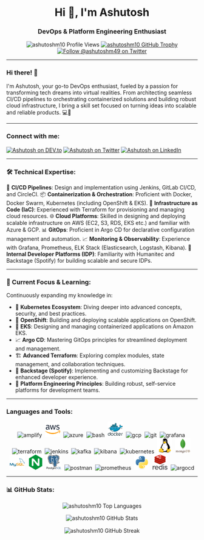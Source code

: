 <h1 align="center">Hi 👋, I'm Ashutosh</h1>
<h3 align="center">DevOps & Platform Engineering Enthusiast</h3>

<p align="center">
  <img src="https://komarev.com/ghpvc/?username=ashutoshm10&label=Profile%20views&color=0e75b6&style=flat" alt="ashutoshm10 Profile Views" />
  <a href="https://github.com/ryo-ma/github-profile-trophy"><img src="https://github-profile-trophy.vercel.app/?username=ashutoshm10" alt="ashutoshm10 GitHub Trophy" /></a> <br/>
  <a href="https://twitter.com/ashutoshm49" target="blank"><img src="https://img.shields.io/twitter/follow/ashutoshm49?logo=twitter&style=for-the-badge" alt="Follow @ashutoshm49 on Twitter" /></a>
</p>

---

### Hi there! 👋

I'm Ashutosh, your go-to DevOps enthusiast, fueled by a passion for transforming tech dreams into virtual realities. From architecting seamless CI/CD pipelines to orchestrating containerized solutions and building robust cloud infrastructure, I bring a skill set focused on turning ideas into scalable and reliable products. 💻🚀

---

<h3 align="left">Connect with me:</h3>
<p align="left">
<a href="https://dev.to/ashutoshm10" target="blank"><img align="center" src="https://raw.githubusercontent.com/rahuldkjain/github-profile-readme-generator/master/src/images/icons/Social/devto.svg" alt="Ashutosh on DEV.to" height="30" width="40" /></a>
<a href="https://twitter.com/ashutoshm49" target="blank"><img align="center" src="https://raw.githubusercontent.com/rahuldkjain/github-profile-readme-generator/master/src/images/icons/Social/twitter.svg" alt="Ashutosh on Twitter" height="30" width="40" /></a>
<a href="https://linkedin.com/in/ashutoshmohanty-devops" target="blank"><img align="center" src="https://raw.githubusercontent.com/rahuldkjain/github-profile-readme-generator/master/src/images/icons/Social/linked-in-alt.svg" alt="Ashutosh on LinkedIn" height="30" width="40" /></a>
</p>

---

### 🛠️ Technical Expertise:

🔧 **CI/CD Pipelines**: Design and implementation using Jenkins, GitLab CI/CD, and CircleCI.
📦 **Containerization & Orchestration**: Proficient with Docker, Docker Swarm, Kubernetes (including OpenShift & EKS).
📜 **Infrastructure as Code (IaC)**: Experienced with Terraform for provisioning and managing cloud resources.
🌐 **Cloud Platforms**: Skilled in designing and deploying scalable infrastructure on AWS (EC2, S3, RDS, EKS etc.) and familiar with Azure & GCP.
📊 **GitOps**: Proficient in Argo CD for declarative configuration management and automation.
📈 **Monitoring & Observability**: Experience with Grafana, Prometheus, ELK Stack (Elasticsearch, Logstash, Kibana).
🚀 **Internal Developer Platforms (IDP)**: Familiarity with Humanitec and Backstage (Spotify) for building scalable and secure IDPs.

---

### 🌱 Current Focus & Learning:

Continuously expanding my knowledge in:

*   🌈 **Kubernetes Ecosystem**: Diving deeper into advanced concepts, security, and best practices.
*   🚀 **OpenShift**: Building and deploying scalable applications on OpenShift.
*   🌊 **EKS**: Designing and managing containerized applications on Amazon EKS.
*   📈 **Argo CD**: Mastering GitOps principles for streamlined deployment and management.
*   🏗️ **Advanced Terraform**: Exploring complex modules, state management, and collaboration techniques.
*   🎵 **Backstage (Spotify)**: Implementing and customizing Backstage for enhanced developer experience.
*   🤖 **Platform Engineering Principles**: Building robust, self-service platforms for development teams.

---

<h3 align="left">Languages and Tools:</h3>
<!-- Icons are displayed directly without links, centered -->
<p align="center">
  <img src="https://docs.amplify.aws/assets/logo-dark.svg" alt="amplify" width="40" height="40"/> 
  <img src="https://raw.githubusercontent.com/devicons/devicon/master/icons/amazonwebservices/amazonwebservices-original-wordmark.svg" alt="aws" width="40" height="40"/> 
  <img src="https://www.vectorlogo.zone/logos/microsoft_azure/microsoft_azure-icon.svg" alt="azure" width="40" height="40"/> 
  <img src="https://www.vectorlogo.zone/logos/gnu_bash/gnu_bash-icon.svg" alt="bash" width="40" height="40"/> 
  <img src="https://raw.githubusercontent.com/devicons/devicon/master/icons/docker/docker-original-wordmark.svg" alt="docker" width="40" height="40"/> 
  <img src="https://www.vectorlogo.zone/logos/google_cloud/google_cloud-icon.svg" alt="gcp" width="40" height="40"/> 
  <img src="https://www.vectorlogo.zone/logos/git-scm/git-scm-icon.svg" alt="git" width="40" height="40"/> 
  <img src="https://www.vectorlogo.zone/logos/grafana/grafana-icon.svg" alt="grafana" width="40" height="40"/> 
  <img src="https://www.vectorlogo.zone/logos/terraformio/terraformio-icon.svg" alt="terraform" width="40" height="40"/> 
  <img src="https://www.vectorlogo.zone/logos/jenkins/jenkins-icon.svg" alt="jenkins" width="40" height="40"/> 
  <img src="https://www.vectorlogo.zone/logos/apache_kafka/apache_kafka-icon.svg" alt="kafka" width="40" height="40"/> 
  <img src="https://www.vectorlogo.zone/logos/elasticco_kibana/elasticco_kibana-icon.svg" alt="kibana" width="40" height="40"/> 
  <img src="https://www.vectorlogo.zone/logos/kubernetes/kubernetes-icon.svg" alt="kubernetes" width="40" height="40"/> 
  <img src="https://raw.githubusercontent.com/devicons/devicon/master/icons/linux/linux-original.svg" alt="linux" width="40" height="40"/> 
  <img src="https://raw.githubusercontent.com/devicons/devicon/master/icons/mongodb/mongodb-original-wordmark.svg" alt="mongodb" width="40" height="40"/> 
  <img src="https://raw.githubusercontent.com/devicons/devicon/master/icons/mysql/mysql-original-wordmark.svg" alt="mysql" width="40" height="40"/> 
  <img src="https://raw.githubusercontent.com/devicons/devicon/master/icons/nginx/nginx-original.svg" alt="nginx" width="40" height="40"/> 
  <img src="https://raw.githubusercontent.com/devicons/devicon/master/icons/postgresql/postgresql-original-wordmark.svg" alt="postgresql" width="40" height="40"/> 
  <img src="https://www.vectorlogo.zone/logos/getpostman/getpostman-icon.svg" alt="postman" width="40" height="40"/> 
  <img src="https://www.vectorlogo.zone/logos/prometheusio/prometheusio-icon.svg" alt="prometheus" width="40" height="40"/> 
  <img src="https://raw.githubusercontent.com/devicons/devicon/master/icons/python/python-original.svg" alt="python" width="40" height="40"/> 
  <img src="https://raw.githubusercontent.com/devicons/devicon/master/icons/redis/redis-original-wordmark.svg" alt="redis" width="40" height="40"/> 
  <img src="https://icon.icepanel.io/Technology/svg/Argo-CD.svg" alt="argocd" width="40" height="40"/>
</p>
<!-- Note: Adjusted icon selection for DevOps/Platform focus. Add/remove based on your primary skills. -->

---

<h3 align="left">📊 GitHub Stats:</h3>

<p align="center">
  <img align="center" src="https://github-readme-stats.vercel.app/api/top-langs?username=ashutoshm10&show_icons=true&locale=en&layout=compact&theme=tokyonight" alt="ashutoshm10 Top Languages" />
</p>
<p align="center">
  <img align="center" src="https://github-readme-stats.vercel.app/api?username=ashutoshm10&show_icons=true&locale=en&theme=tokyonight" alt="ashutoshm10 GitHub Stats" />
</p>
<p align="center">
  <img align="center" src="https://github-readme-streak-stats.herokuapp.com/?user=ashutoshm10&theme=tokyonight" alt="ashutoshm10 GitHub Streak" />
</p>
